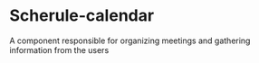 # Scherule-calendar
A component responsible for organizing meetings and gathering information from the users
